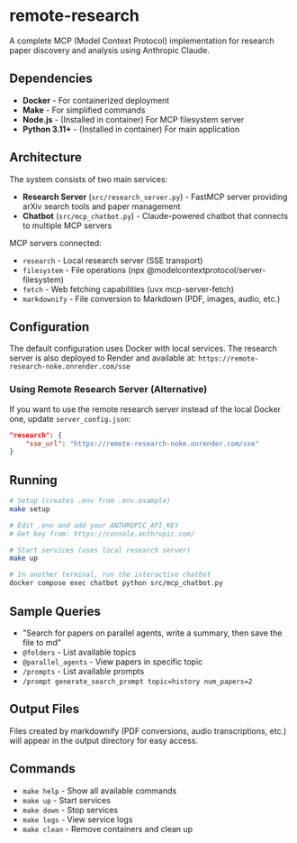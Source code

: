 # remote-research

A complete MCP (Model Context Protocol) implementation for research paper discovery and analysis using Anthropic Claude.

## Dependencies

- **Docker** - For containerized deployment
- **Make** - For simplified commands
- **Node.js** - (Installed in container) For MCP filesystem server
- **Python 3.11+** - (Installed in container) For main application

## Architecture

The system consists of two main services:

- **Research Server** (`src/research_server.py`) - FastMCP server providing arXiv search tools and paper management
- **Chatbot** (`src/mcp_chatbot.py`) - Claude-powered chatbot that connects to multiple MCP servers

MCP servers connected:
- `research` - Local research server (SSE transport)
- `filesystem` - File operations (npx @modelcontextprotocol/server-filesystem)
- `fetch` - Web fetching capabilities (uvx mcp-server-fetch)
- `markdownify` - File conversion to Markdown (PDF, images, audio, etc.)

## Configuration

The default configuration uses Docker with local services. The research server is also deployed to Render and available at: `https://remote-research-noke.onrender.com/sse`

### Using Remote Research Server (Alternative)

If you want to use the remote research server instead of the local Docker one, update `server_config.json`:

```json
"research": {
    "sse_url": "https://remote-research-noke.onrender.com/sse"
}
```

## Running

```bash
# Setup (creates .env from .env.example)
make setup

# Edit .env and add your ANTHROPIC_API_KEY
# Get key from: https://console.anthropic.com/

# Start services (uses local research server)
make up

# In another terminal, run the interactive chatbot
docker compose exec chatbot python src/mcp_chatbot.py
```

## Sample Queries

- "Search for papers on parallel agents, write a summary, then save the file to md"
- `@folders` - List available topics
- `@parallel_agents` - View papers in specific topic
- `/prompts` - List available prompts
- `/prompt generate_search_prompt topic=history num_papers=2`

## Output Files

Files created by markdownify (PDF conversions, audio transcriptions, etc.) will appear in the output directory for easy access.

## Commands

- `make help` - Show all available commands
- `make up` - Start services
- `make down` - Stop services  
- `make logs` - View service logs
- `make clean` - Remove containers and clean up
